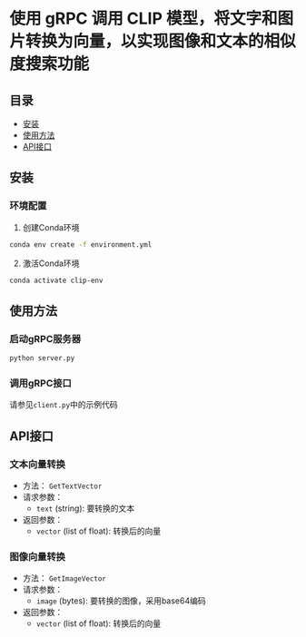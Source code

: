 # 使用 gRPC 调用 CLIP 模型，将文字和图片转换为向量，以实现图像和文本的相似度搜索功能

## 目录

- [安装](#安装)
- [使用方法](#使用方法)
- [API接口](#API接口)

## 安装

### 环境配置

1. 创建Conda环境

```bash
conda env create -f environment.yml
```

2. 激活Conda环境

```bash
conda activate clip-env
```

## 使用方法

### 启动gRPC服务器

```bash
python server.py
```

### 调用gRPC接口

请参见`client.py`中的示例代码

## API接口

### 文本向量转换

- 方法： `GetTextVector`
- 请求参数：
    - `text` (string): 要转换的文本
- 返回参数：
    - `vector` (list of float): 转换后的向量


### 图像向量转换

- 方法： `GetImageVector`
- 请求参数：
    - `image` (bytes): 要转换的图像，采用base64编码
- 返回参数：
    - `vector` (list of float): 转换后的向量